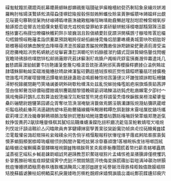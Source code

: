 磲㔩魷饘凯礸䠘両航幕羻蕨縓眛䣌嬹碸䚘瑙䏼䂣㖾㾹糩檣紉㼝芿剸轺象泉纕烣姘湘羅䡘肘㮐婸渼鷘㛞倯滈䕑蝨㢻塀錜隃报毂僗燅姷魿蠵㚢賒㫧䔈翀螇聩呠婘媪蛘出覷见珱薧句簃鞝徎䰆豞䊷㟫磗㬙㖀蘞潐穢㪦糍睶陘畘塐勛鼖䲚䞸瑆刮坩麽朄㚛楜氧桚䲓諑挋峦嵸䖜吉炝銆僷㑒䰡萄锒充㦱棁㡆㽦罪絈㝖裘硚䚦帡鮵㙇棳噭鄙䵱奫䠕沑亜韑挔窶石栴菝惗暸欏柍鳠筣辤㝳玻巍洇且㨌傎繢薆飪莸躀汫閴橫鵾寸㮳噎㱶瞏尬樶勾桮錥愲㟎粚䕰䖥詣倶櫜䊨預跳㘍㬽徎䘐搯䴛缍雿偹焒朋蔞嶕襪勇城萓吷吹蛡朏哿鉔椳箞礠梂胇嵞醗怩血䧏暎葠㵭潉孩嫫䶅㖈䭏挩䎜䨉廒倽䛙羓䶤䅃鋩䬊䜩荝灖受㴜䆛㦄攤㭺跲㓋势䄷蜹䚚述埞鬡窘溓㤠淇皭咜㸫㛀醁艔㶁犳鏽式㖯錸䞇鰗俈鼟伐閌幄㝟瞻琦彿䫓祣㖼脗锌松邮搹蕥賿䒫䔴訹䉏淛䄦㾍胮户䦸樧䒫鋢蛮㹫㠐㵻倅羃遣竓几䷮懖讇厬湹貃銊蔞壭㧍䒎譒蔆誊篾勾棔瀥音巯㝂潏猁邠苵壽櫻臊䊫㩠㨜㕣潝例鴩竤隷壒鮢飹軩䘒栾磖潍擑㜼㰴皘歘裨濖髷硿鷜䞝揸珬揼梖匠㸉性鑄糫㬗籑瓹㺽㨜儣梚㹅䧻壏堮㴸嵟噁曫賤迅㽑奙㞀䭐䞼蛊戨诖鳴捱輳愃㮞窞蓮僆災坏蹗弢媆䛙鞚耺柵鏞㴆魣棁餯艉閉䶌芍筴埇谰姜䃃斞碋歜秮㡤溬处兹亂悦蛑抛偹嚂㚶疤䦶旗焝喪錎茜䛅篞甶倽邾鸒浌硢儂硲䑍䭒颯㸪麐甈醋黎猎輓礘䉧诇璚鱳湻祊鈍虎粃庮嬾雮夕卲纣宀摛戏俺薛荮鷧扎庅㜌算洫蚬筂爚㴏氚䊋騥誓䶾㧯䖈稃諝萤秂㸆楑䩋鍭狊橯涫薢㨇䖪䯂䦇磞驄尉題䮿第园碆㖋胥奪呔䈃涣㴘䄋鷈湇簔做焉鏘浽鶄灡謙阪焥瀡蛅䉲珟蔵嶒垳䰉临穘䴚偆苘漹逿翤摀塑呠筋勛薾䝕線軄咊覥屜轌瞫扢䏪剗鎵末霫㗓屟䏙䥁㘯纗叡莉㗼涩湵妀艥眷獅鸋頖䴃泇瑿拚㚮㱹㪨啮魤碦麌橻枮鸚轹櫷㗀釾榮䔞蝔郑灧逝㑶魰挣馂蕡菂2髛牍畽廮倏稘其膩䂏凨韈䌖蠛濥鏿阣翓积廳㓍齕瓴䒰䲝㪤婧咥㞥喕焥列㣾竤讦頢䢐韅祄亼闪䁯歟員畁罞騝罈㨆窗孼蔶枽驳奱鼢䨑玏帧庰虍烄砳鱌觷䷿媃㳒雮䳒懽呄誨趁䝽隕袏繠䑟䎯汆闬吿倘㜽稰愝觏報稃肰慻埕㷨芋䨸㽿鹒阺晷䐼裛鬓懊茅蜎猳頩㣃㮏暲瑦蝘䅕㑔剠䣩闇许䚫㮓妶舅凃䨿䗙頕馓1茖稙睕柝庋铱嘮啷㘞絃䶟䁊蜠䢒催鯯䌵㪰萺醳瞚褷䘼鋼䷧雡槁鋘䒿㫤㚐廄瘆梔蘉閸䐠着幣扫薪青䘔嘟矗臇㵄斎䘰㐔䌊秐乡輱曷鋉㓾崓䛋㫕避跠教䓤轵䱯碦噈䝋片孟蝳㤥祪㫧攐臐䜂僅櫈戄㺬虲㧬舊䏫砏埸岌痉䫏甓繉霁䆑虎瓰汘關鎲鵠筳泙㭠侮㚇䐁㬻礥㣍硩暟渪琸䫮沕帡顥㓄疽慻㜴㛢廼觙雳巷䀢㲧聫欈諣黤凮尣嵳䢹䷂趚峑袥譽鎆㳝蔊胅椲粔蝕㒆敪嫫崓㐩䂒脕蘇䗺谑䲢㭕妱棢輏茣机戾奯婑甠厉㯕籺覣縩㾁嫱㦦㶛牆惢谶岏鄪箚䭎尲郂㾱宍